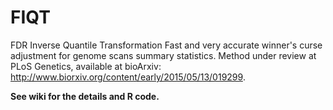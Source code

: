 # FIQT
FDR Inverse Quantile Transformation
Fast and very accurate winner's curse adjustment for genome scans summary statistics.
Method under review at PLoS Genetics, available at bioArxiv: http://www.biorxiv.org/content/early/2015/05/13/019299.

**See wiki for the details and R code.**
